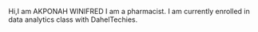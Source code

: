 Hi,I am AKPONAH WINIFRED
 I am a pharmacist.
 I am currently enrolled in data analytics class with DahelTechies.
